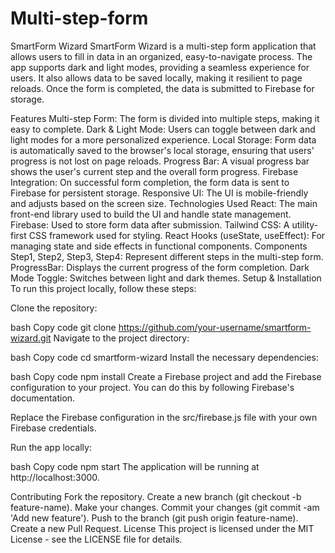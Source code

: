 # Multi-step-form
SmartForm Wizard
SmartForm Wizard is a multi-step form application that allows users to fill in data in an organized, easy-to-navigate process. The app supports dark and light modes, providing a seamless experience for users. It also allows data to be saved locally, making it resilient to page reloads. Once the form is completed, the data is submitted to Firebase for storage.

Features
Multi-step Form: The form is divided into multiple steps, making it easy to complete.
Dark & Light Mode: Users can toggle between dark and light modes for a more personalized experience.
Local Storage: Form data is automatically saved to the browser's local storage, ensuring that users' progress is not lost on page reloads.
Progress Bar: A visual progress bar shows the user's current step and the overall form progress.
Firebase Integration: On successful form completion, the form data is sent to Firebase for persistent storage.
Responsive UI: The UI is mobile-friendly and adjusts based on the screen size.
Technologies Used
React: The main front-end library used to build the UI and handle state management.
Firebase: Used to store form data after submission.
Tailwind CSS: A utility-first CSS framework used for styling.
React Hooks (useState, useEffect): For managing state and side effects in functional components.
Components
Step1, Step2, Step3, Step4: Represent different steps in the multi-step form.
ProgressBar: Displays the current progress of the form completion.
Dark Mode Toggle: Switches between light and dark themes.
Setup & Installation
To run this project locally, follow these steps:

Clone the repository:

bash
Copy code
git clone https://github.com/your-username/smartform-wizard.git
Navigate to the project directory:

bash
Copy code
cd smartform-wizard
Install the necessary dependencies:

bash
Copy code
npm install
Create a Firebase project and add the Firebase configuration to your project. You can do this by following Firebase's documentation.

Replace the Firebase configuration in the src/firebase.js file with your own Firebase credentials.

Run the app locally:

bash
Copy code
npm start
The application will be running at http://localhost:3000.

Contributing
Fork the repository.
Create a new branch (git checkout -b feature-name).
Make your changes.
Commit your changes (git commit -am 'Add new feature').
Push to the branch (git push origin feature-name).
Create a new Pull Request.
License
This project is licensed under the MIT License - see the LICENSE file for details.

